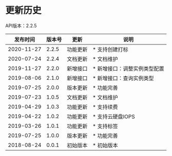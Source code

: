 # 更新历史 #

API版本：2.2.5

|发布时间|版本号|更新|说明|
|---|---|---|---|
|2020-11-27|2.2.5|功能更新|* 支持创建打标|
|2020-07-24|2.2.4|文档更新|* 文档维护|
|2019-11-27|2.2.0|新增接口|* 新增接口：调整实例类型配置|
|2019-08-06|2.1.0|新增接口|* 新增接口：查询实例类型|
|2019-07-25|2.0.0|版本更新|* 功能完善|
|2019-07-23|1.0.5|文档更新|* 文档维护|
|2019-04-29|1.0.3|功能更新|* 支持续费|
|2019-04-22|1.0.2|功能更新|* 支持云硬盘IOPS|
|2019-03-26|1.0.1|功能更新|* 支持标签|
|2019-07-25|1.0.0|版本更新|* 功能完善|
|2018-08-24|0.0.1|初始版本|* 初始版本|
